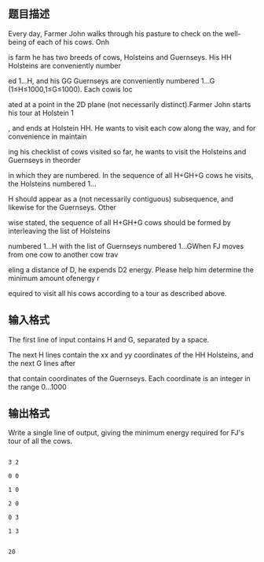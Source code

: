 ## 题目描述

<div>
 <div>
  Every day, Farmer John walks through his pasture to check on the well-being of each of his cows. Onh
 </div>
 <div>
  is farm he has two breeds of cows, Holsteins and Guernseys. His HH Holsteins are conveniently number
 </div>
 <div>
  ed 1…H, and his GG Guernseys are conveniently numbered 1…G (1≤H≤1000,1≤G≤1000). Each cowis loc
 </div>
 <div>
  ated at a point in the 2D plane (not necessarily distinct).Farmer John starts his tour at Holstein 1
 </div>
 <div>
  , and ends at Holstein HH. He wants to visit each cow along the way, and for convenience in maintain
 </div>
 <div>
  ing his checklist of cows visited so far, he wants to visit the Holsteins and Guernseys in theorder 
 </div>
 <div>
  in which they are numbered. In the sequence of all H+GH+G cows he visits, the Holsteins numbered 1…
 </div>
 <div>
  H should appear as a (not necessarily contiguous) subsequence, and likewise for the Guernseys. Other
 </div>
 <div>
  wise stated, the sequence of all H+GH+G cows should be formed by interleaving the list of Holsteins 
 </div>
 <div>
  numbered 1…H with the list of Guernseys numbered 1…GWhen FJ moves from one cow to another cow trav
 </div>
 <div>
  eling a distance of D, he expends D2 energy. Please help him determine the minimum amount ofenergy r
 </div>
 <div>
  equired to visit all his cows according to a tour as described above.
 </div>
 <div></div>
</div>
<div></div>
<p></p>

## 输入格式

<div>
 The first line of input contains H and G, separated by a space.
</div>
<div>
 <div>
  The next H lines contain the xx and yy coordinates of the HH Holsteins, and the next G lines after 
 </div>
 <div>
  that contain coordinates of the Guernseys. Each coordinate is an integer in the range 0…1000
 </div>
 <div></div>
</div>
<p></p>

## 输出格式

<div>
 Write a single line of output, giving the minimum energy required for FJ's tour of all the cows.
</div>
<div></div>
<p></p>

```input1
3 2
0 0
1 0
2 0
0 3
1 3
```
```output1
20
```
